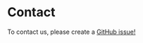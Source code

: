 # Contact 

To contact us, please create a <a href="https://github.com/acenji/acenji-help/issues" target=_self > GitHub issue!</a>
